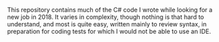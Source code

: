 This repository contains much of the C# code I wrote while looking for a new job in 2018. It varies in complexity, though nothing is that hard to understand, and most is quite easy, written mainly to review syntax, in preparation for coding tests for which I would not be able to use an IDE.
